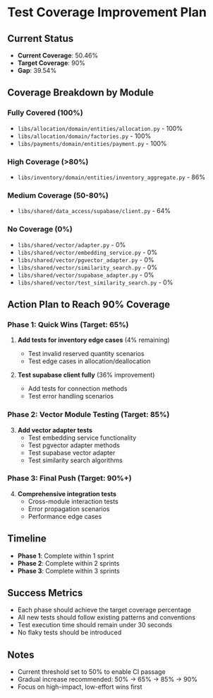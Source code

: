 # Test Coverage Improvement Plan

## Current Status
- **Current Coverage**: 50.46%
- **Target Coverage**: 90%
- **Gap**: 39.54%

## Coverage Breakdown by Module

### Fully Covered (100%)
- `libs/allocation/domain/entities/allocation.py` - 100%
- `libs/allocation/domain/factories.py` - 100%
- `libs/payments/domain/entities/payment.py` - 100%

### High Coverage (>80%)
- `libs/inventory/domain/entities/inventory_aggregate.py` - 86%

### Medium Coverage (50-80%)
- `libs/shared/data_access/supabase/client.py` - 64%

### No Coverage (0%)
- `libs/shared/vector/adapter.py` - 0%
- `libs/shared/vector/embedding_service.py` - 0%
- `libs/shared/vector/pgvector_adapter.py` - 0%
- `libs/shared/vector/similarity_search.py` - 0%
- `libs/shared/vector/supabase_adapter.py` - 0%
- `libs/shared/vector/test_similarity_search.py` - 0%

## Action Plan to Reach 90% Coverage

### Phase 1: Quick Wins (Target: 65%)
1. **Add tests for inventory edge cases** (4% remaining)
   - Test invalid reserved quantity scenarios
   - Test edge cases in allocation/deallocation

2. **Test supabase client fully** (36% improvement)
   - Add tests for connection methods
   - Test error handling scenarios

### Phase 2: Vector Module Testing (Target: 85%)
3. **Add vector adapter tests**
   - Test embedding service functionality
   - Test pgvector adapter methods
   - Test supabase vector adapter
   - Test similarity search algorithms

### Phase 3: Final Push (Target: 90%+)
4. **Comprehensive integration tests**
   - Cross-module interaction tests
   - Error propagation scenarios
   - Performance edge cases

## Timeline
- **Phase 1**: Complete within 1 sprint
- **Phase 2**: Complete within 2 sprints
- **Phase 3**: Complete within 3 sprints

## Success Metrics
- Each phase should achieve the target coverage percentage
- All new tests should follow existing patterns and conventions
- Test execution time should remain under 30 seconds
- No flaky tests should be introduced

## Notes
- Current threshold set to 50% to enable CI passage
- Gradual increase recommended: 50% → 65% → 85% → 90%
- Focus on high-impact, low-effort wins first
